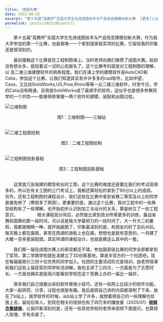 ```yaml
---
title: '成图大赛'
date: 2022-08-02
excerpt: "第十五届“高教杯”全国大学生先进成图技术与产品信息建模创新大赛  [更多](/posts/2022/08/post/1)"
permalink: /posts/2022/08/post/1
---
```

　　第十五届“高教杯”全国大学生先进成图技术与产品信息建模创新大赛，作为我大学参加的第一个比赛，也是我唯一一个拿到国家级奖项的比赛，它留给我的印象还是很深刻的。

　　最初接触这个比赛是在工程制图课上，当时老师向我们推荐了成图大赛。起初没有想太多，就抱着试一试的心态报名了。这个比赛考的就是对工程制图的理解，以
及二维三维建模软件的熟练程度。我们在课上学的建模软件是AutoCAD和Catia，参加这个比赛，让我们知道其实有许许多多的cad软件，比如中望，Caxa，又比如SolidWorks,UG,Proe,Rhino等等一众二维三维软件，时至今日，学的Catia没有精通，反倒是SolidWorks成了最顺手的软件。这似乎也是很多参赛同学的一个共性——能够熟练掌握一两个软件的建模、装配和出图过程。

![三维制图](https://pub-435f283cdbe44123bb9e69b79358e329.r2.dev/images/%E4%B8%89%E7%BB%B4%E5%88%B6%E5%9B%BE.png)

<center>图1：三维制图——三轴钻</center><br>

![二维工程图绘制](https://pub-435f283cdbe44123bb9e69b79358e329.r2.dev/images/%E4%BA%8C%E7%BB%B4%E5%B7%A5%E7%A8%8B%E5%9B%BE%E7%BB%98%E5%88%B6.png)

<center>图2：二维工程图绘制</center><br>

![工程制图投影基础](https://pub-435f283cdbe44123bb9e69b79358e329.r2.dev/images/%E5%B7%A5%E7%A8%8B%E5%88%B6%E5%9B%BE%E6%8A%95%E5%BD%B1%E5%9F%BA%E7%A1%80.png)

<center>图3：工程制图投影基础</center><br>

　　这里放几张我建的模型和出的工图，这个比赛的难度还是要比我们的考试高很多的，所以在有关工图的三门考试上，我都还算轻松的拿到了90分以上的成绩。另外，还有工程制图的课程设计，我们这些在比赛中拿到省赛二等奖及以上的同学直接免修了（寒假多了两周）。更重要的是，通过这个比赛，我对工程中的一些典型结构有了一些理解，也开始初步认识到加工与设计的关系，算是树立了一些工程意识。
　　
　　相关课程高分背后，必然是比拿到高分所需更多的训练，备战省赛和国赛的那一段时间，可以说是我大学最努力的一段时间了，大一升大二的暑假，我都是眼睛一睁，就开始画图了，印象最深刻的是，和朋友约好了去杭州玩，每天晚上都在画图，甚至在西湖的游船上也在画，想想也是挺有意思的。一共建了大概一百多套装配图，其实所谓的课程设计，也就是建这么其中的一套。

　　我们那一届在成图大赛上的表现都还不错，参加国家级比赛的同学全部都拿到了奖项，第二学期学校就批准建立了3D创客基地，算是半官方的一个社团吧，现在每届能吸引三四十位优秀的同学加入。社团的主要活动形式是培训，由老师授课和我们这些上届获奖的同学轮流讲解。我也主讲了三四次，一方面是为了志愿时长，一方面也确实是挺高兴能看到学校在这个竞赛上办的一届比一届好。

　　很多我们自己琢磨出来的软件使用小技巧，还有一些网上比较少的软件功能，大家一起研究、分享，过程也很是有趣。我后面把自己讲的内容都录制了下来，放在了b站上，我学软件的时候，从b站上学了许多，就想着把自己的一些理解也给放上去，留给后来人。到现在相关的视频也有了四万多的播放量（2025/01）[**视频合集链接**](https://space.bilibili.com/1330787288/channel/collectiondetail?sid=4448394&spm_id_from=333.788.0.0)，让我印象深刻的是，还有一些其他学校的老师来视频下面提问，也算授人玫瑰，手有余香了。
